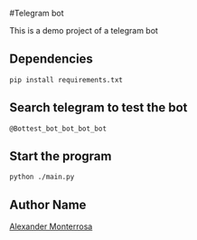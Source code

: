 #Telegram bot

This is a demo project of a telegram bot

## Dependencies

```
pip install requirements.txt
```

## Search telegram to test the bot

```
@Bottest_bot_bot_bot_bot
```

## Start the program

```
python ./main.py
```

## Author Name

[Alexander Monterrosa](https://github.com/Alex108-lab)

